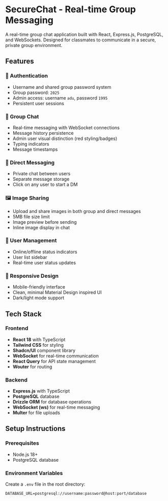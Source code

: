 # SecureChat - Real-time Group Messaging

A real-time group chat application built with React, Express.js, PostgreSQL, and WebSockets. Designed for classmates to communicate in a secure, private group environment.

## Features

### 🔐 Authentication
- Username and shared group password system
- Group password: `2025`
- Admin access: username `adu`, password `1995`
- Persistent user sessions

### 💬 Group Chat
- Real-time messaging with WebSocket connections
- Message history persistence
- Admin user visual distinction (red styling/badges)
- Typing indicators
- Message timestamps

### 📱 Direct Messaging
- Private chat between users
- Separate message storage
- Click on any user to start a DM

### 🖼️ Image Sharing
- Upload and share images in both group and direct messages
- 5MB file size limit
- Image preview before sending
- Inline image display in chat

### 👥 User Management
- Online/offline status indicators
- User list sidebar
- Real-time user status updates

### 📱 Responsive Design
- Mobile-friendly interface
- Clean, minimal Material Design inspired UI
- Dark/light mode support

## Tech Stack

### Frontend
- **React 18** with TypeScript
- **Tailwind CSS** for styling
- **Shadcn/UI** component library
- **WebSocket** for real-time communication
- **React Query** for API state management
- **Wouter** for routing

### Backend
- **Express.js** with TypeScript
- **PostgreSQL** database
- **Drizzle ORM** for database operations
- **WebSocket (ws)** for real-time messaging
- **Multer** for file uploads

## Setup Instructions

### Prerequisites
- Node.js 18+
- PostgreSQL database

### Environment Variables
Create a `.env` file in the root directory:

```env
DATABASE_URL=postgresql://username:password@host:port/database
